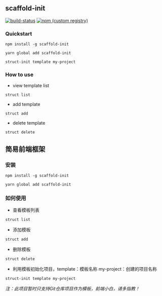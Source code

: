 ## scaffold-init
[![build-status](https://img.shields.io/circleci/project/github/xieshiyi/scaffold-init.svg)](https://circleci.com/gh/xieshiyi/scaffold-init)    [![npm (custom registry)](https://img.shields.io/npm/v/scaffold-init.svg)](https://www.npmjs.com/package/scaffold-init)


### Quickstart

```
npm install -g scaffold-init

yarn global add scaffold-init

struct-init template my-project
```

### How to use

* view template list

```
struct list
```

* add template

```
struct add
```

* delete template

```
struct delete
```





## 简易前端框架

### 安装

```
npm install -g scaffold-init

yarn global add scaffold-init
```

### 如何使用

* 查看模板列表

```
struct list
```

* 添加模板

```
struct add
```

* 删除模板

```
struct delete
```

* 利用模板初始化项目，template：模板名称  my-project：创建的项目名称

```
struct-init template my-project
```

*注：此项目暂时只支持Git仓库项目作为模板，前端小白，请多指教！*

